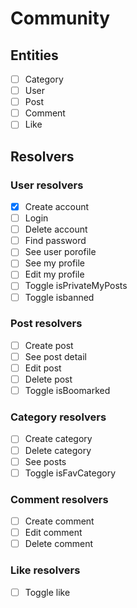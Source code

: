 # Community

## Entities

- [ ] Category
- [ ] User
- [ ] Post
- [ ] Comment
- [ ] Like

## Resolvers

### User resolvers

- [x] Create account
- [ ] Login
- [ ] Delete account
- [ ] Find password
- [ ] See user porofile
- [ ] See my profile
- [ ] Edit my profile
- [ ] Toggle isPrivateMyPosts
- [ ] Toggle isbanned

### Post resolvers

- [ ] Create post
- [ ] See post detail
- [ ] Edit post
- [ ] Delete post
- [ ] Toggle isBoomarked

### Category resolvers

- [ ] Create category
- [ ] Delete category
- [ ] See posts
- [ ] Toggle isFavCategory

### Comment resolvers

- [ ] Create comment
- [ ] Edit comment
- [ ] Delete comment

### Like resolvers

- [ ] Toggle like

